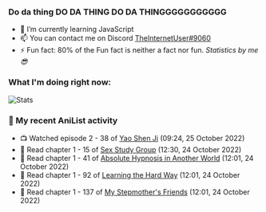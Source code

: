 ### Do da thing DO DA THING DO DA THINGGGGGGGGGGG

<!-- **TheInternetUser0/TheInternetUser0** is a ✨ _special_ ✨ repository because its `README.md` (this file) appears on your GitHub profile. -->


- 🌱 I’m currently learning JavaScript
- 📫 You can contact me on Discord [TheInternetUser#9060](https://discord.com/users/534117072796385300)
- ⚡ Fun fact: 80% of the Fun fact is neither a fact nor fun. _Statistics by me 😎_

### What I'm doing right now:
![Stats](https://discord.c99.nl/widget/theme-3/534117072796385300.png)

### 🌸 My recent AniList activity

<!-- ANILIST_ACTIVITY:start -->

-   📺 Watched episode 2 - 38 of [Yao Shen Ji](https://anilist.co/anime/101916) (09:24, 25 October 2022)
-   📖 Read chapter 1 - 15 of [Sex Study Group](https://anilist.co/manga/145493) (12:30, 24 October 2022)
-   📖 Read chapter 1 - 41 of [Absolute Hypnosis in Another World](https://anilist.co/manga/145575) (12:01, 24 October 2022)
-   📖 Read chapter 1 - 92 of [Learning the Hard Way](https://anilist.co/manga/128976) (12:01, 24 October 2022)
-   📖 Read chapter 1 - 137 of [My Stepmother's Friends](https://anilist.co/manga/119648) (12:01, 24 October 2022)

<!-- ANILIST_ACTIVITY:end -->
